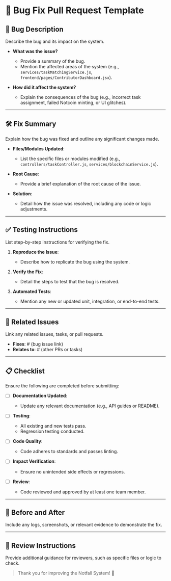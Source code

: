 # 🐛 Bug Fix Pull Request Template

## 📝 Bug Description
Describe the bug and its impact on the system.

- **What was the issue?**
  - Provide a summary of the bug.
  - Mention the affected areas of the system (e.g., `services/taskMatchingService.js`, `frontend/pages/ContributorDashboard.jsx`).

- **How did it affect the system?**
  - Explain the consequences of the bug (e.g., incorrect task assignment, failed Notcoin minting, or UI glitches).

---

## 🛠️ Fix Summary
Explain how the bug was fixed and outline any significant changes made.

- **Files/Modules Updated**:
  - List the specific files or modules modified (e.g., `controllers/taskController.js`, `services/blockchainService.js`).

- **Root Cause**:
  - Provide a brief explanation of the root cause of the issue.

- **Solution**:
  - Detail how the issue was resolved, including any code or logic adjustments.

---

## ✅ Testing Instructions
List step-by-step instructions for verifying the fix.

1. **Reproduce the Issue**:
   - Describe how to replicate the bug using the system.

2. **Verify the Fix**:
   - Detail the steps to test that the bug is resolved.

3. **Automated Tests**:
   - Mention any new or updated unit, integration, or end-to-end tests.

---

## 🔗 Related Issues
Link any related issues, tasks, or pull requests.

- **Fixes**: # (bug issue link)
- **Relates to**: # (other PRs or tasks)

---

## 📋 Checklist
Ensure the following are completed before submitting:

- [ ] **Documentation Updated**:
  - Update any relevant documentation (e.g., API guides or README).

- [ ] **Testing**:
  - All existing and new tests pass.
  - Regression testing conducted.

- [ ] **Code Quality**:
  - Code adheres to standards and passes linting.

- [ ] **Impact Verification**:
  - Ensure no unintended side effects or regressions.

- [ ] **Review**:
  - Code reviewed and approved by at least one team member.

---

## 📸 Before and After
Include any logs, screenshots, or relevant evidence to demonstrate the fix.

---

## 🔄 Review Instructions
Provide additional guidance for reviewers, such as specific files or logic to check.

> Thank you for improving the Notfall System! 🚀
